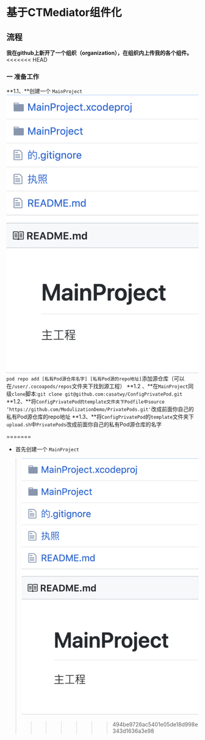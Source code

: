 # 基于CTMediator组件化
## 流程
**我在github上新开了一个组织（organization），在组织内上传我的各个组件。**
<<<<<<< HEAD
### 一  准备工作
**1.1、**创建一个 `MainProject`
![img](https://raw.githubusercontent.com/simplecomponent/Files/master/images/documentImg/ios/%E7%BB%84%E4%BB%B6%E5%8C%96/jietu1.png)
`pod repo add [私有Pod源仓库名字] [私有Pod源的repo地址]`添加源仓库（可以在`/user/.cocoapods/repos`文件夹下找到源工程）
**1.2 、**在`MainProject`同级`clone`脚本:`git clone git@github.com:casatwy/ConfigPrivatePod.git`
**1.2、**将`ConfigPrivatePod的template文件夹下Podfile中source ‘https://github.com/ModulizationDemo/PrivatePods.git'`改成前面你自己的私有Pod源仓库的repo地址
**1.3、**将`ConfigPrivatePod`的`template`文件夹下`upload.sh`中`PrivatePods`改成前面你自己的私有Pod源仓库的名字

=======
- 首先创建一个 `MainProject`
> ![img](https://raw.githubusercontent.com/simplecomponent/Files/master/images/documentImg/ios/%E7%BB%84%E4%BB%B6%E5%8C%96/jietu1.png)
>>>>>>> 494be9726ac5401e05de18d998e343d1636a3e98





